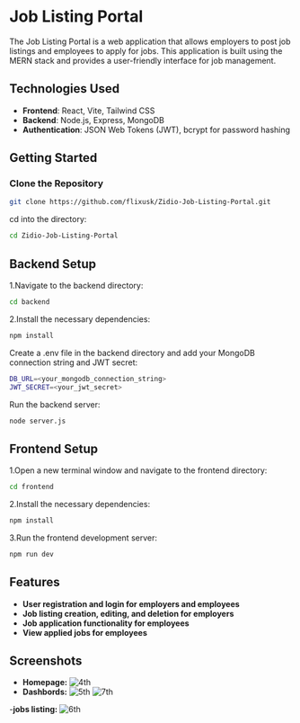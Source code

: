 # Job Listing Portal

The Job Listing Portal is a web application that allows employers to post job listings and employees to apply for jobs. This application is built using the MERN stack and provides a user-friendly interface for job management.

## Technologies Used

- **Frontend**: React, Vite, Tailwind CSS
- **Backend**: Node.js, Express, MongoDB
- **Authentication**: JSON Web Tokens (JWT), bcrypt for password hashing

## Getting Started


### Clone the Repository

```bash
git clone https://github.com/flixusk/Zidio-Job-Listing-Portal.git
```
cd into the directory:
```bash
cd Zidio-Job-Listing-Portal
```

## Backend Setup

1.Navigate to the backend directory:
```bash
cd backend
```
2.Install the necessary dependencies:
```bash
npm install
```
Create a .env file in the backend directory and add your MongoDB connection string and JWT secret:

```bash
DB_URL=<your_mongodb_connection_string>
JWT_SECRET=<your_jwt_secret>
```
Run the backend server:
```bash
node server.js
```

## Frontend Setup
1.Open a new terminal window and navigate to the frontend directory:
```bash
cd frontend
```
2.Install the necessary dependencies:
```bash
npm install
```
3.Run the frontend development server:
```bash
npm run dev
```

## Features
- **User registration and login for employers and employees**
- **Job listing creation, editing, and deletion for employers**
- **Job application functionality for employees**
- **View applied jobs for employees**

## Screenshots
- **Homepage:**
![4th](https://github.com/user-attachments/assets/29b1927c-94da-42b8-adc6-f85f21acb338)
- **Dashbords:**
![5th](https://github.com/user-attachments/assets/d5705ff2-edc2-4b99-93b8-ee98e97268e3)
![7th](https://github.com/user-attachments/assets/984935ac-bd17-46a9-9eab-c684e8483173)

-**jobs listing:**
![6th](https://github.com/user-attachments/assets/b03192cd-4669-4744-be7e-e2f8ab4b4516)
